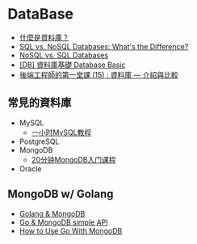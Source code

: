 # DataBase

- [什麼是資料庫？](https://www.oracle.com/tw/database/what-is-database/)
- [SQL vs. NoSQL Databases: What's the Difference?](https://www.ibm.com/blog/sql-vs-nosql/)
- [NoSQL vs. SQL Databases](https://www.mongodb.com/nosql-explained/nosql-vs-sql)
- [[DB] 資料庫基礎 Database Basic](https://pjchender.dev/database/database-basic/)
- [後端工程師的第一堂課 (15) : 資料庫 — 介紹與比較](https://medium.com/johnliu-%E7%9A%84%E8%BB%9F%E9%AB%94%E5%B7%A5%E7%A8%8B%E6%80%9D%E7%B6%AD/%E5%BE%8C%E7%AB%AF%E5%B7%A5%E7%A8%8B%E5%B8%AB%E7%9A%84%E7%AC%AC%E4%B8%80%E5%A0%82%E8%AA%B2-15-%E8%B3%87%E6%96%99%E5%BA%AB-%E4%BB%8B%E7%B4%B9%E8%88%87%E6%AF%94%E8%BC%83-b942818e4b15)

## 常見的資料庫
- MySQL
    - [一小时MySQL教程](https://www.youtube.com/watch?v=nZlH5in_660&ab_channel=GeekHour)
- PostgreSQL
- MongoDB
    - [20分钟MongoDB入门课程](https://www.youtube.com/watch?v=3XkHMh91dtQ&ab_channel=GeekHour)
- Oracle

## MongoDB w/ Golang

- [Golang & MongoDB](https://www.mongodb.com/resources/languages/golang)
- [Go & MongoDB simple API](https://www.youtube.com/watch?v=N6wgreZRZjg&ab_channel=ArturoFilioVilla)
- [How to Use Go With MongoDB](https://medium.com/deliveryherotechhub/how-to-use-go-with-mongodb-72963c8cebbc)